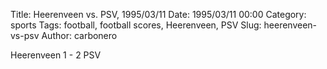 Title: Heerenveen vs. PSV, 1995/03/11
Date: 1995/03/11 00:00
Category: sports
Tags: football, football scores, Heerenveen, PSV
Slug: heerenveen-vs-psv
Author: carbonero


Heerenveen 1 - 2 PSV
